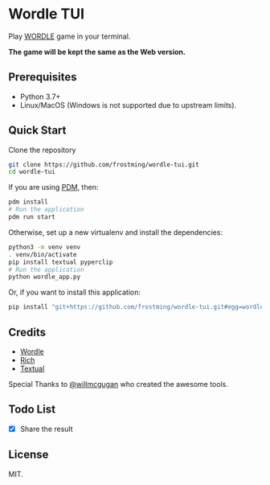 # Wordle TUI

Play [WORDLE] game in your terminal.

**The game will be kept the same as the Web version.**

## Prerequisites

- Python 3.7+
- Linux/MacOS (Windows is not supported due to upstream limits).

## Quick Start

Clone the repository

```bash
git clone https://github.com/frostming/wordle-tui.git
cd wordle-tui
```

If you are using [PDM](https://pdm.fming.dev), then:

```bash
pdm install
# Run the application
pdm run start
```

Otherwise, set up a new virtualenv and install the dependencies:

```bash
python3 -m venv venv
. venv/bin/activate
pip install textual pyperclip
# Run the application
python wordle_app.py
```

Or, if you want to install this application:

```bash
pip install "git+https://github.com/frostming/wordle-tui.git#egg=wordle-tui"
```

## Credits

- [Wordle]
- [Rich]
- [Textual]

[wordle]: https://www.powerlanguage.co.uk/wordle/
[rich]: https://github.com/Textualize/rich
[textual]: https://github.com/Textualize/textual

Special Thanks to [@willmcgugan](https://github.com/willmcgugan) who created the awesome tools.

## Todo List

- [x] Share the result

## License

MIT.
